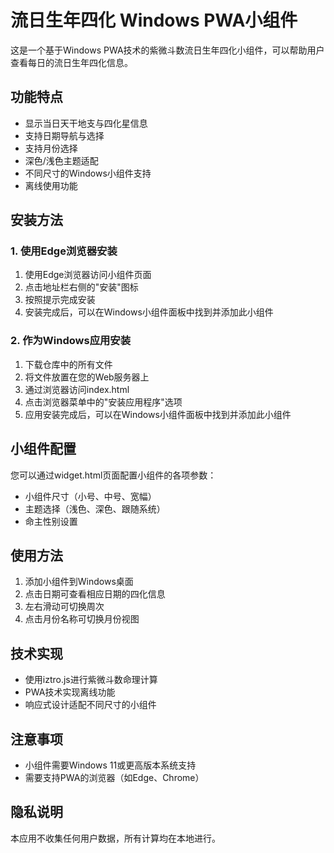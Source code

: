 # 流日生年四化 Windows PWA小组件

这是一个基于Windows PWA技术的紫微斗数流日生年四化小组件，可以帮助用户查看每日的流日生年四化信息。

## 功能特点

- 显示当日天干地支与四化星信息
- 支持日期导航与选择
- 支持月份选择
- 深色/浅色主题适配
- 不同尺寸的Windows小组件支持
- 离线使用功能

## 安装方法

### 1. 使用Edge浏览器安装

1. 使用Edge浏览器访问小组件页面
2. 点击地址栏右侧的"安装"图标
3. 按照提示完成安装
4. 安装完成后，可以在Windows小组件面板中找到并添加此小组件

### 2. 作为Windows应用安装

1. 下载仓库中的所有文件
2. 将文件放置在您的Web服务器上
3. 通过浏览器访问index.html
4. 点击浏览器菜单中的"安装应用程序"选项
5. 应用安装完成后，可以在Windows小组件面板中找到并添加此小组件

## 小组件配置

您可以通过widget.html页面配置小组件的各项参数：

- 小组件尺寸（小号、中号、宽幅）
- 主题选择（浅色、深色、跟随系统）
- 命主性别设置

## 使用方法

1. 添加小组件到Windows桌面
2. 点击日期可查看相应日期的四化信息
3. 左右滑动可切换周次
4. 点击月份名称可切换月份视图

## 技术实现

- 使用iztro.js进行紫微斗数命理计算
- PWA技术实现离线功能
- 响应式设计适配不同尺寸的小组件

## 注意事项

- 小组件需要Windows 11或更高版本系统支持
- 需要支持PWA的浏览器（如Edge、Chrome）

## 隐私说明

本应用不收集任何用户数据，所有计算均在本地进行。 